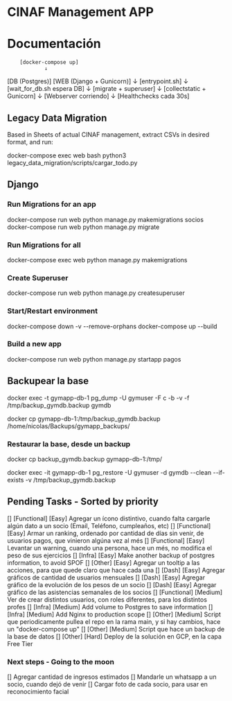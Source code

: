 # CINAF Management APP

# Documentación

        [docker-compose up]
                ↓
 [DB (Postgres)] [WEB (Django + Gunicorn)]
                           ↓
                   [entrypoint.sh]
                           ↓
                [wait_for_db.sh espera DB]
                           ↓
                   [migrate + superuser]
                           ↓
                 [collectstatic + Gunicorn]
                           ↓
                   [Webserver corriendo]
                           ↓
                  [Healthchecks cada 30s]

## Legacy Data Migration

Based in Sheets of actual CINAF management, extract CSVs in desired format, and run:

docker-compose exec web bash
python3 legacy_data_migration/scripts/cargar_todo.py

## Django 
### Run Migrations for an app
docker-compose run web python manage.py makemigrations socios
docker-compose run web python manage.py migrate

### Run Migrations for all
docker-compose exec web python manage.py makemigrations

### Create Superuser
docker-compose run web python manage.py createsuperuser

### Start/Restart environment
docker-compose down -v --remove-orphans
docker-compose up --build

### Build a new app
docker-compose run web python manage.py startapp pagos

## Backupear la base
docker exec -t gymapp-db-1 pg_dump -U gymuser -F c -b -v -f /tmp/backup_gymdb.backup gymdb

docker cp gymapp-db-1:/tmp/backup_gymdb.backup /home/nicolas/Backups/gymapp_backups/

### Restaurar la base, desde un backup
docker cp backup_gymdb.backup gymapp-db-1:/tmp/

docker exec -it gymapp-db-1 pg_restore -U gymuser -d gymdb --clean --if-exists -v /tmp/backup_gymdb.backup

## Pending Tasks - Sorted by priority
[] [Functional] [Easy] Agregar un ícono distintivo, cuando falta cargarle algún dato a un socio (Email, Teléfono, cumpleaños, etc)
[] [Functional] [Easy] Armar un ranking, ordenado por cantidad de días sin venir, de usuarios pagos, que vinieron algúna vez al més
[] [Functional] [Easy] Levantar un warning, cuando una persona, hace un més, no modifica el peso de sus ejercicios
[] [Infra] [Easy] Make another backup of postgres information, to avoid SPOF
[] [Other] [Easy] Agregar un tooltip a las acciones, para que quede claro que hace cada una
[] [Dash] [Easy] Agregar gráficos de cantidad de usuarios mensuales
[] [Dash] [Easy] Agregar gráfico de la evolución de los pesos de un socio
[] [Dash] [Easy] Agregar gráfico de las asistencias semanales de los socios
[] [Functional] [Medium] Ver de crear distintos usuarios, con roles diferentes, para los distintos profes
[] [Infra] [Medium] Add volume to Postgres to save information
[] [Infra] [Medium] Add Nginx to production scope
[] [Other] [Medium] Script que periodicamente pullea el repo en la rama main, y si hay cambios, hace un "docker-compose up"
[] [Other] [Medium] Script que hace un backup de la base de datos
[] [Other] [Hard] Deploy de la solución en GCP, en la capa Free Tier

### Next steps - Going to the moon
[] Agregar cantidad de ingresos estimados
[] Mandarle un whatsapp a un socio, cuando dejó de venir
[] Cargar foto de cada socio, para usar en reconocimiento facial